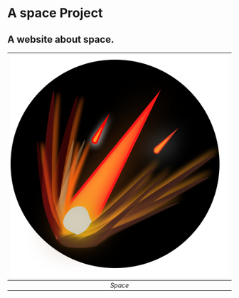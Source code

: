 # A space Project


## A website about space.

| ![Asteroid.png](\public\Asteroid.png) |
|:--:| 
| *Space* |

